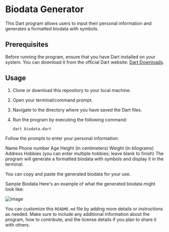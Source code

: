 # Biodata Generator

This Dart program allows users to input their personal information and generates a formatted biodata with symbols.

## Prerequisites

Before running the program, ensure that you have Dart installed on your system. You can download it from the official Dart website: [Dart Downloads](https://dart.dev/get-dart).

## Usage

1. Clone or download this repository to your local machine.

2. Open your terminal/command prompt.

3. Navigate to the directory where you have saved the Dart files.

4. Run the program by executing the following command:

   ```bash
   dart biodata.dart
Follow the prompts to enter your personal information:

Name
Phone number
Age
Height (in centimeters)
Weight (in kilograms)
Address
Hobbies (you can enter multiple hobbies; leave blank to finish)
The program will generate a formatted biodata with symbols and display it in the terminal.

You can copy and paste the generated biodata for your use.

Sample Biodata
Here's an example of what the generated biodata might look like:

![image](https://github.com/jibinntcr/StoryofMe/assets/113666793/50469509-5e8f-4439-8229-c049cf416042)


You can customize this `README.md` file by adding more details or instructions as needed. Make sure to include any additional information about the program, how to contribute, and the license details if you plan to share it with others.
